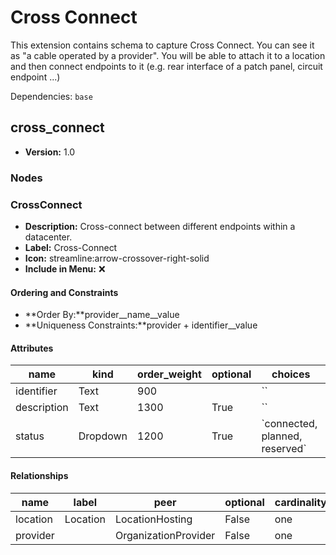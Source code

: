 # Cross Connect

This extension contains schema to capture Cross Connect. You can see it as "a cable operated by a provider". You will be able to attach it to a location and then connect endpoints to it (e.g. rear interface of a patch panel, circuit endpoint ...)

Dependencies: `base`

## cross_connect

- **Version:** 1.0

### Nodes

### CrossConnect

- **Description:** Cross-connect between different endpoints within a datacenter.
- **Label:** Cross-Connect
- **Icon:** streamline:arrow-crossover-right-solid
- **Include in Menu:** ❌

#### Ordering and Constraints

- **Order By:**provider__name__value
- **Uniqueness Constraints:**provider + identifier__value

#### Attributes

| name | kind | order_weight | optional | choices |
| ---- | ---- | ------------ | -------- | ------- |
| identifier | Text | 900 |  | \`\` |
| description | Text | 1300 | True | \`\` |
| status | Dropdown | 1200 | True | \`connected, planned, reserved\` |

#### Relationships

| name | label | peer | optional | cardinality | kind | order_weight |
| ---- | ----- | ---- | -------- | ----------- | ---- | ------------ |
| location | Location | LocationHosting | False | one | Attribute | 1100 |
| provider |  | OrganizationProvider | False | one | Attribute | 1000 |
